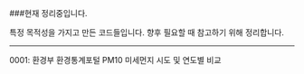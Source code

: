 ###현재 정리중입니다.

특정 목적성을 가지고 만든 코드들입니다. 향후 필요할 때 참고하기 위해 정리합니다.

---

0001: 환경부 환경통계포털 PM10 미세먼지 시도 및 연도별 비교
